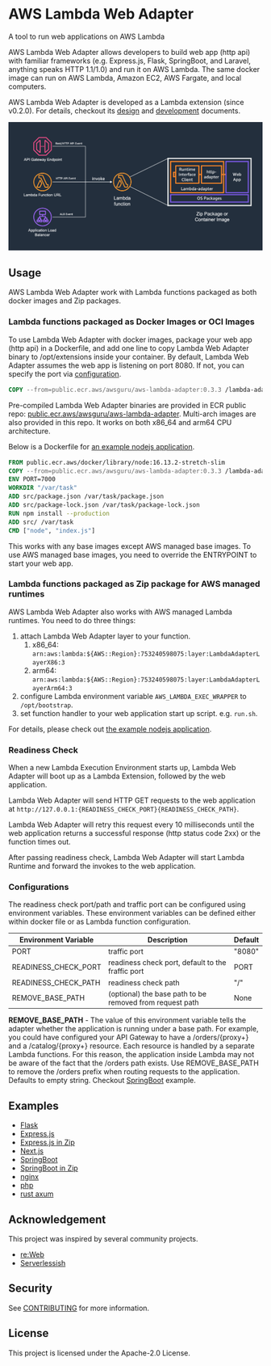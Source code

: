 # AWS Lambda Web Adapter

A tool to run web applications on AWS Lambda

AWS Lambda Web Adapter allows developers to build web app (http api) with familiar frameworks (e.g. Express.js, Flask, SpringBoot, and Laravel, anything speaks HTTP 1.1/1.0) and run it on AWS Lambda.
The same docker image can run on AWS Lambda, Amazon EC2, AWS Fargate, and local computers.

AWS Lambda Web Adapter is developed as a Lambda extension (since v0.2.0). For details, checkout its [design](docs/design.md) and [development](docs/development.md) documents.

![Lambda Web Adapter](docs/images/lambda-adapter-overview.png)

## Usage

AWS Lambda Web Adapter work with Lambda functions packaged as both docker images and Zip packages.

### Lambda functions packaged as Docker Images or OCI Images

To use Lambda Web Adapter with docker images, package your web app (http api) in a Dockerfile, and add one line to copy Lambda Web Adapter binary to /opt/extensions inside your container.
By default, Lambda Web Adapter assumes the web app is listening on port 8080. If not, you can specify the port via [configuration](#Configurations).

```dockerfile
COPY --from=public.ecr.aws/awsguru/aws-lambda-adapter:0.3.3 /lambda-adapter /opt/extensions/lambda-adapter
```

Pre-compiled Lambda Web Adapter binaries are provided in ECR public repo: [public.ecr.aws/awsguru/aws-lambda-adapter](https://gallery.ecr.aws/awsguru/aws-lambda-adapter).
Multi-arch images are also provided in this repo. It works on both x86_64 and arm64 CPU architecture.

Below is a Dockerfile for [an example nodejs application](examples/expressjs).

```dockerfile
FROM public.ecr.aws/docker/library/node:16.13.2-stretch-slim
COPY --from=public.ecr.aws/awsguru/aws-lambda-adapter:0.3.3 /lambda-adapter /opt/extensions/lambda-adapter
ENV PORT=7000
WORKDIR "/var/task"
ADD src/package.json /var/task/package.json
ADD src/package-lock.json /var/task/package-lock.json
RUN npm install --production
ADD src/ /var/task
CMD ["node", "index.js"]
```

This works with any base images except AWS managed base images. To use AWS managed base images, you need to override the ENTRYPOINT to start your web app.

### Lambda functions packaged as Zip package for AWS managed runtimes

AWS Lambda Web Adapter also works with AWS managed Lambda runtimes. You need to do three things:

1. attach Lambda Web Adapter layer to your function.
   1. x86_64: `arn:aws:lambda:${AWS::Region}:753240598075:layer:LambdaAdapterLayerX86:3`
   2. arm64: `arn:aws:lambda:${AWS::Region}:753240598075:layer:LambdaAdapterLayerArm64:3`
2. configure Lambda environment variable `AWS_LAMBDA_EXEC_WRAPPER` to `/opt/bootstrap`.
3. set function handler to your web application start up script. e.g. `run.sh`.

For details, please check out [the example nodejs application](examples/expressjs-zip).

### Readiness Check

When a new Lambda Execution Environment starts up, Lambda Web Adapter will boot up as a Lambda Extension, followed by the web application. 

Lambda Web Adapter will send HTTP GET requests to the web application at `http://127.0.0.1:{READINESS_CHECK_PORT}{READINESS_CHECK_PATH}`. 

Lambda Web Adapter will retry this request every 10 milliseconds until the web application returns a successful response (http status code 2xx) or the function times out. 

After passing readiness check, Lambda Web Adapter will start Lambda Runtime and forward the invokes to the web application. 

### Configurations

The readiness check port/path and traffic port can be configured using environment variables. These environment variables can be defined either within docker file or as Lambda function configuration.

|Environment Variable| Description                                                | Default |
|--------------------|------------------------------------------------------------|---------|
|PORT                | traffic port                                               | "8080"  |
|READINESS_CHECK_PORT| readiness check port, default to the fraffic port          | PORT    |
|READINESS_CHECK_PATH| readiness check path                                       | "/"     |
|REMOVE_BASE_PATH    | (optional) the base path to be removed from request path   | None    |

**REMOVE_BASE_PATH** - The value of this environment variable tells the adapter whether the application is running under a base path.
For example, you could have configured your API Gateway to have a /orders/{proxy+} and a /catalog/{proxy+} resource.
Each resource is handled by a separate Lambda functions. For this reason, the application inside Lambda may not be aware of the fact that the /orders path exists.
Use REMOVE_BASE_PATH to remove the /orders prefix when routing requests to the application. Defaults to empty string. Checkout [SpringBoot](examples/springboot) example.

## Examples

- [Flask](examples/flask)
- [Express.js](examples/expressjs)
- [Express.js in Zip](examples/expressjs-zip)
- [Next.js](examples/nextjs)
- [SpringBoot](examples/springboot)
- [SpringBoot in Zip](examples/springboot-zip)
- [nginx](examples/nginx)
- [php](examples/php)
- [rust axum](examples/rust-axum-zip)

## Acknowledgement

This project was inspired by several community projects.

- [re:Web](https://github.com/apparentorder/reweb)
- [Serverlessish](https://github.com/glassechidna/serverlessish)

## Security

See [CONTRIBUTING](CONTRIBUTING.md#security-issue-notifications) for more information.

## License

This project is licensed under the Apache-2.0 License.
